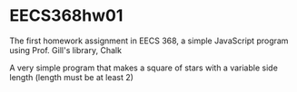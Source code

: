 # EECS368hw01
The first homework assignment in EECS 368, a simple JavaScript program using Prof. Gill's library, Chalk

A very simple program that makes a square of stars with a variable side length (length must be at least 2)
